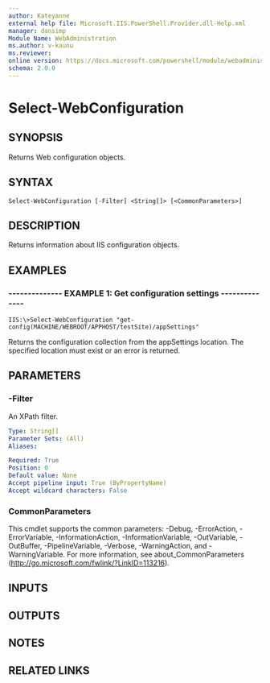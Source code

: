 ```yaml
---
author: Kateyanne
external help file: Microsoft.IIS.PowerShell.Provider.dll-Help.xml
manager: dansimp
Module Name: WebAdministration
ms.author: v-kaunu
ms.reviewer: 
online version: https://docs.microsoft.com/powershell/module/webadministration/select-webconfiguration?view=windowsserver2012-ps&wt.mc_id=ps-gethelp
schema: 2.0.0
---
```


# Select-WebConfiguration

## SYNOPSIS
Returns Web configuration objects.

## SYNTAX

```
Select-WebConfiguration [-Filter] <String[]> [<CommonParameters>]
```

## DESCRIPTION
Returns information about IIS configuration objects.

## EXAMPLES

### -------------- EXAMPLE 1: Get configuration settings --------------
```
IIS:\>Select-WebConfiguration "get-config(MACHINE/WEBROOT/APPHOST/testSite)/appSettings"
```

Returns the configuration collection from the appSettings location.
The specified location must exist or an error is returned.

## PARAMETERS

### -Filter
An XPath filter.

```yaml
Type: String[]
Parameter Sets: (All)
Aliases: 

Required: True
Position: 0
Default value: None
Accept pipeline input: True (ByPropertyName)
Accept wildcard characters: False
```

### CommonParameters
This cmdlet supports the common parameters: -Debug, -ErrorAction, -ErrorVariable, -InformationAction, -InformationVariable, -OutVariable, -OutBuffer, -PipelineVariable, -Verbose, -WarningAction, and -WarningVariable. For more information, see about_CommonParameters (http://go.microsoft.com/fwlink/?LinkID=113216).

## INPUTS

## OUTPUTS

## NOTES

## RELATED LINKS


